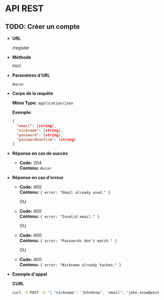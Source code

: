 # API REST

## TODO: Créer un compte

* **URL**

  /register

* **Méthode**

  `POST`

* **Paramètres d'URL**

  `Aucun`

* **Corps de la requête**

	**Mime Type:** `application/json`

  **Exemple:**
  
    ```json
    {
      "email": [string],
      "nickname": [string],
      "password": [string],
      "passwordConfirm": [string]
    }
    ```

* **Réponse en cas de succès**

  * **Code:** 204<br />
    **Contenu:** `Aucun`

* **Réponse en cas d'erreur**

  * **Code:** 400<br />
    **Contenu:** `{ error: "Email already used." }`

  	OU

  * **Code:** 400<br />
    **Contenu:** `{ error: "Invalid email." }`

 	OU

  * **Code:** 400<br />
    **Contenu:** `{ error: "Passwords don't match." }`
  
 	OU

  * **Code:** 400<br />
    **Contenu:** `{ error: "Nickname already tacken." }`

* **Exemple d'appel**

    **CURL**
    
    ```bash
    curl -X POST -d "{ "nickname": "JohnSnow", "email": "john.snow@winterfell.com", "password": "Winter is coming", "passwordConfirm": "Winter is coming" }" http://warp/register
    ```